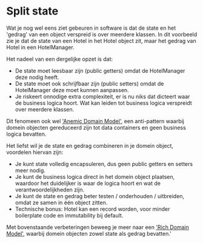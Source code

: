 # Split state

Wat je nog wel eens ziet gebeuren in software is dat de state en het 'gedrag' van een object verspreid is over meerdere klassen.
In dit voorbeeld zie je dat de state van een Hotel in het Hotel object zit, maar het gedrag van Hotel in een HotelManager.

Het nadeel van een dergelijke opzet is dat:
- De state moet leesbaar zijn (public getters) omdat de HotelManager deze nodig heeft.
- De state moet ook schrijfbaar zijn (public setters) omdat de HotelManager deze moet kunnen aanpassen.
- Je riskeert onnodige extra complexiteit, er is nu niks dat dicteert waar de business logica hoort. Wat kan leiden tot business logica verspreidt over meerdere klassen.

Dit fenomeen ook wel ['Anemic Domain Model'](https://en.wikipedia.org/wiki/Anemic_domain_model), een anti-pattern waarbij domein objecten gereduceerd zijn tot data containers en geen business logica bevatten.

Het liefst wil je de state en gedrag combineren in je domein object, voordelen hiervan zijn:
- Je kunt state volledig encapsuleren, dus geen public getters en setters meer nodig. 
- Je kunt de business logica direct in het domein object plaatsen, waardoor het duidelijker is waar de logica hoort en wat de verantwoordelijkheden zijn.
- Je kunt de state en gedrag beter testen / onderhouden / uitbreiden, omdat ze samen in één object zitten.
- Technische bonus: Hotel kan een record worden, voor minder boilerplate code en immutability bij default.

Met bovenstaande verbeteringen beweeg je meer naar een ['Rich Domain Model'](https://medium.com/@aboutcoding/rich-domain-models-22f176ad6f1b), waarbij domein objecten zowel state als gedrag bevatten.'
